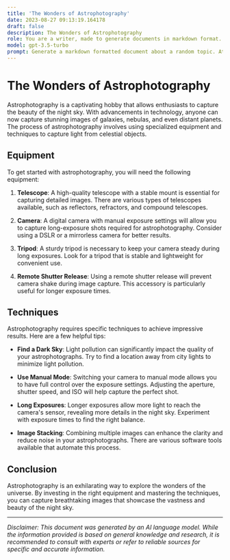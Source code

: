 ```yaml
---
title: 'The Wonders of Astrophotography'
date: 2023-08-27 09:13:19.164178
draft: false
description: The Wonders of Astrophotography
role: You are a writer, made to generate documents in markdown format. It is very important that all of the documents you generate are in valid markdown format.
model: gpt-3.5-turbo
prompt: Generate a markdown formatted document about a random topic. At the bottom, include a disclaimer explaining that the document was generated by you. The first line of the document should be the title. Make sure that the entire document is in proper markdown format, using a mix of various tags to make the document visually appealing.
---
```


# The Wonders of Astrophotography

Astrophotography is a captivating hobby that allows enthusiasts to capture the beauty of the night sky. With advancements in technology, anyone can now capture stunning images of galaxies, nebulas, and even distant planets. The process of astrophotography involves using specialized equipment and techniques to capture light from celestial objects. 

## Equipment

To get started with astrophotography, you will need the following equipment:

1. **Telescope**: A high-quality telescope with a stable mount is essential for capturing detailed images. There are various types of telescopes available, such as reflectors, refractors, and compound telescopes.

2. **Camera**: A digital camera with manual exposure settings will allow you to capture long-exposure shots required for astrophotography. Consider using a DSLR or a mirrorless camera for better results.

3. **Tripod**: A sturdy tripod is necessary to keep your camera steady during long exposures. Look for a tripod that is stable and lightweight for convenient use.

4. **Remote Shutter Release**: Using a remote shutter release will prevent camera shake during image capture. This accessory is particularly useful for longer exposure times.

## Techniques

Astrophotography requires specific techniques to achieve impressive results. Here are a few helpful tips:

- **Find a Dark Sky**: Light pollution can significantly impact the quality of your astrophotographs. Try to find a location away from city lights to minimize light pollution.

- **Use Manual Mode**: Switching your camera to manual mode allows you to have full control over the exposure settings. Adjusting the aperture, shutter speed, and ISO will help capture the perfect shot.

- **Long Exposures**: Longer exposures allow more light to reach the camera's sensor, revealing more details in the night sky. Experiment with exposure times to find the right balance.

- **Image Stacking**: Combining multiple images can enhance the clarity and reduce noise in your astrophotographs. There are various software tools available that automate this process.

## Conclusion

Astrophotography is an exhilarating way to explore the wonders of the universe. By investing in the right equipment and mastering the techniques, you can capture breathtaking images that showcase the vastness and beauty of the night sky.

---

*Disclaimer: This document was generated by an AI language model. While the information provided is based on general knowledge and research, it is recommended to consult with experts or refer to reliable sources for specific and accurate information.*